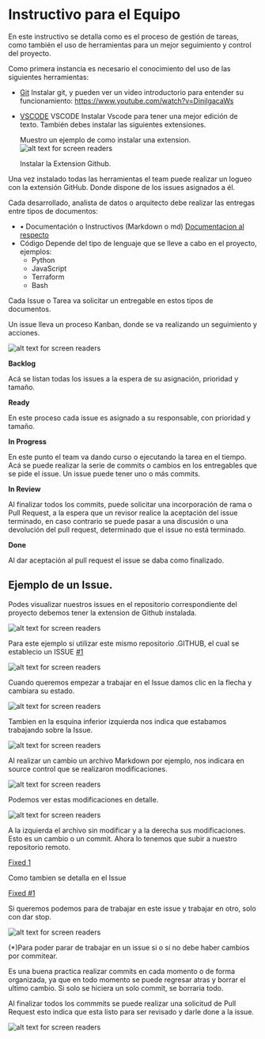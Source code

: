 # Instructivo para el Equipo

En este instructivo se detalla como es el proceso de gestión de tareas, como también el uso de herramientas para un mejor seguimiento y control del proyecto.

Como primera instancia es necesario el conocimiento del uso de las siguientes herramientas:

- [Git](https://git-scm.com/)
    Instalar git, y pueden ver un video introductorio para entender su funcionamiento: 
    https://www.youtube.com/watch?v=DinilgacaWs
- [VSCODE](https://code.visualstudio.com/)
    VSCODE Instalar Vscode para tener una mejor edición de texto. También debes instalar las siguientes extensiones.

    Muestro un ejemplo de como instalar una extension.
    ![alt text for screen readers](/profile/assets/install-pp-tools.gif "Extensions")

    Instalar la Extension Github.

Una vez instalado todas las herramientas el team puede realizar un logueo con la extensión GitHub. Donde dispone de los issues asignados a él.

Cada desarrollado, analista de datos o arquitecto debe realizar las entregas entre tipos de documentos:


- •	Documentación o Instructivos (Markdown o md)
    [Documentacion al respecto](https://docs.github.com/es/get-started/writing-on-github/getting-started-with-writing-and-formatting-on-github/basic-writing-and-formatting-syntax)
- Código
    Depende del tipo de lenguaje que se lleve a cabo en el proyecto, ejemplos:
    -   Python
    -   JavaScript
    -   Terraform
    -   Bash

Cada Issue o Tarea va solicitar un entregable en estos tipos de documentos.

Un issue lleva un proceso Kanban, donde se va realizando un seguimiento y acciones.

![alt text for screen readers](/profile/assets/status.png "Status de un Issue")

__Backlog__

Acá se listan todas los issues a la espera de su asignación, prioridad y tamaño.

__Ready__

En este proceso cada issue es asignado a su responsable, con prioridad y tamaño.

__In Progress__

En este punto el team va dando curso o ejecutando la tarea en el tiempo. Acá se puede realizar la serie de commits o cambios en los entregables que se pide el issue. Un issue puede tener uno o más commits.

__In Review__

Al finalizar todos los commits, puede solicitar una incorporación de rama o Pull Request, a la espera que un revisor realice la aceptación del issue terminado, en caso contrario se puede pasar a una discusión o una devolución del pull request, determinado que el issue no está terminado.

__Done__

Al dar aceptación al pull request el issue se daba como finalizado.

## Ejemplo de un Issue.

Podes visualizar nuestros issues en el repositorio correspondiente del proyecto debemos tener la extension de Github instalada.

![alt text for screen readers](/profile/assets/github.png "Status de un Issue")

Para este ejemplo si utilizar este mismo repositorio .GITHUB, el cual se establecio un ISSUE [#1](https://github.com/Taligent-UNID/.github/issues/1)

![alt text for screen readers](/profile/assets/ready.png "Status de un Issue")

Cuando queremos empezar a trabajar en el Issue damos clic en la flecha y cambiara su estado.

![alt text for screen readers](/profile/assets/in-progress.png "Status de un Issue")

Tambien en la esquina inferior izquierda nos indica que estabamos trabajando sobre la Issue.

![alt text for screen readers](/profile/assets/activity.png "Status de un Issue")

Al realizar un cambio un archivo Markdown por ejemplo, nos indicara en source control que se realizaron modificaciones.

![alt text for screen readers](/profile/assets/changes.png "Status de un Issue")

Podemos ver estas modificaciones en detalle.

![alt text for screen readers](/profile/assets/commit.png "Status de un Issue")

A la izquierda el archivo sin modificar y a la derecha sus modificaciones. Esto es un cambio o un commit.
Ahora lo tenemos que subir a nuestro repositorio remoto.

[Fixed 1](https://github.com/Taligent-UNID/.github/commit/25a3b15849957c9b45f8585b0628c5953e3c6cde)

Como tambien se detalla en el Issue

[Fixed #1](https://github.com/Taligent-UNID/.github/issues/1)

Si queremos podemos para de trabajar en este issue y trabajar en otro, solo con dar stop.

![alt text for screen readers](/profile/assets/stop.png "Status de un Issue")

(*)Para poder parar de trabajar en un issue si o si no debe haber cambios por commitear.

Es una buena practica realizar commits en cada momento o de forma organizada, ya que en todo momento se puede regresar atras y borrar el ultimo cambio. Si solo se hiciera un solo commit, se borraria todo.

Al finalizar todos los commmits se puede realizar una solicitud de Pull Request esto indica que esta listo para ser revisado y darle done a la issue.

![alt text for screen readers](/profile/assets/pull-request.png "Status de un Issue")